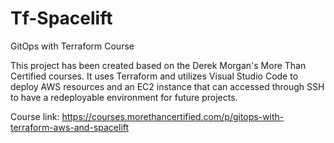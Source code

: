 # Tf-Spacelift
GitOps with Terraform Course

This project has been created based on the Derek Morgan's More Than Certified courses.
It uses Terraform and utilizes Visual Studio Code to deploy AWS resources and an EC2 instance that can accessed through SSH to have a redeployable environment for future projects. 

Course link: https://courses.morethancertified.com/p/gitops-with-terraform-aws-and-spacelift
